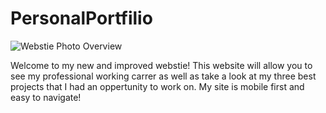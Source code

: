 # PersonalPortfilio
![Webstie Photo Overview](https://user-images.githubusercontent.com/74032335/112085377-c8fbd280-8b60-11eb-9a3f-56b1f04808da.PNG)

Welcome to my new and improved webstie! This website will allow you to see my professional working carrer as well as take a look at my three best projects that I had an oppertunity to work on. My site is mobile first and easy to navigate!